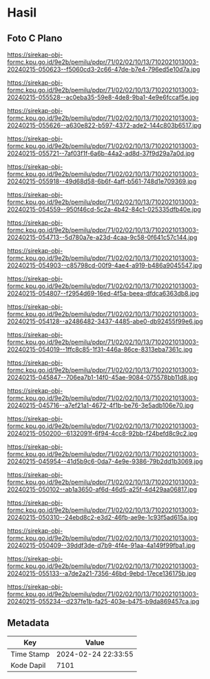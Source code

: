 # Hasil

## Foto C Plano

https://sirekap-obj-formc.kpu.go.id/9e2b/pemilu/pdpr/71/02/02/10/13/7102021013003-20240215-050623--f5060cd3-2c66-47de-b7e4-796ed5e10d7a.jpg

https://sirekap-obj-formc.kpu.go.id/9e2b/pemilu/pdpr/71/02/02/10/13/7102021013003-20240215-055528--ac0eba35-59e8-4de8-9ba1-4e9e6fccaf5e.jpg

https://sirekap-obj-formc.kpu.go.id/9e2b/pemilu/pdpr/71/02/02/10/13/7102021013003-20240215-055626--a630e822-b597-4372-ade2-144c803b6517.jpg

https://sirekap-obj-formc.kpu.go.id/9e2b/pemilu/pdpr/71/02/02/10/13/7102021013003-20240215-055721--7af03f1f-6a6b-44a2-ad8d-37f9d29a7a0d.jpg

https://sirekap-obj-formc.kpu.go.id/9e2b/pemilu/pdpr/71/02/02/10/13/7102021013003-20240215-055918--49d68d58-6b6f-4aff-b561-748d1e709369.jpg

https://sirekap-obj-formc.kpu.go.id/9e2b/pemilu/pdpr/71/02/02/10/13/7102021013003-20240215-054559--950f46cd-5c2a-4b42-84c1-025335dfb40e.jpg

https://sirekap-obj-formc.kpu.go.id/9e2b/pemilu/pdpr/71/02/02/10/13/7102021013003-20240215-054713--5d780a7e-a23d-4caa-9c58-0f641c57c144.jpg

https://sirekap-obj-formc.kpu.go.id/9e2b/pemilu/pdpr/71/02/02/10/13/7102021013003-20240215-054903--c85798cd-00f9-4ae4-a919-b486a9045547.jpg

https://sirekap-obj-formc.kpu.go.id/9e2b/pemilu/pdpr/71/02/02/10/13/7102021013003-20240215-054807--f2954d69-16ed-4f5a-beea-dfdca6363db8.jpg

https://sirekap-obj-formc.kpu.go.id/9e2b/pemilu/pdpr/71/02/02/10/13/7102021013003-20240215-054128--a2486482-3437-4485-abe0-db92455f99e6.jpg

https://sirekap-obj-formc.kpu.go.id/9e2b/pemilu/pdpr/71/02/02/10/13/7102021013003-20240215-054019--1ffc8c85-1f31-446a-86ce-8313eba7361c.jpg

https://sirekap-obj-formc.kpu.go.id/9e2b/pemilu/pdpr/71/02/02/10/13/7102021013003-20240215-045847--706ea7b1-14f0-45ae-9084-075578bb11d8.jpg

https://sirekap-obj-formc.kpu.go.id/9e2b/pemilu/pdpr/71/02/02/10/13/7102021013003-20240215-045716--a7ef21a1-4672-4f1b-be76-3e5adb106e70.jpg

https://sirekap-obj-formc.kpu.go.id/9e2b/pemilu/pdpr/71/02/02/10/13/7102021013003-20240215-050200--6132091f-6f94-4cc8-92bb-f24befd8c9c2.jpg

https://sirekap-obj-formc.kpu.go.id/9e2b/pemilu/pdpr/71/02/02/10/13/7102021013003-20240215-045954--41d5b9c6-0da7-4e9e-9386-79b2dd1b3069.jpg

https://sirekap-obj-formc.kpu.go.id/9e2b/pemilu/pdpr/71/02/02/10/13/7102021013003-20240215-050102--ab1a3650-af6d-46d5-a25f-4d429aa06817.jpg

https://sirekap-obj-formc.kpu.go.id/9e2b/pemilu/pdpr/71/02/02/10/13/7102021013003-20240215-050310--24ebd8c2-e3d2-46fb-ae9e-1c93f5ad615a.jpg

https://sirekap-obj-formc.kpu.go.id/9e2b/pemilu/pdpr/71/02/02/10/13/7102021013003-20240215-050409--39ddf3de-d7b9-4f4e-91aa-4a149f99fba1.jpg

https://sirekap-obj-formc.kpu.go.id/9e2b/pemilu/pdpr/71/02/02/10/13/7102021013003-20240215-055133--a7de2a21-7356-46bd-9ebd-17ece136175b.jpg

https://sirekap-obj-formc.kpu.go.id/9e2b/pemilu/pdpr/71/02/02/10/13/7102021013003-20240215-055234--d237fe1b-fa25-403e-b475-b9da869457ca.jpg


## Metadata

| Key        | Value               |
| ---------- | ------------------- |
| Time Stamp | 2024-02-24 22:33:55 |
| Kode Dapil | 7101                |




